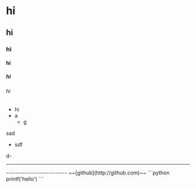# hi
## hi
### hi
#### hi
##### hi
###### hi
- hi
- a
  * g

sad

- sdf

d-
<hr/>
--------------------------
~~[github](http://github.com)~~
```python
printf('hello')
```